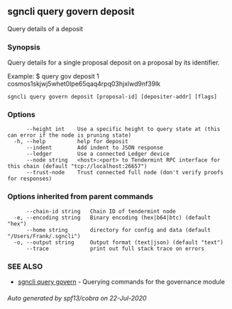 ## sgncli query govern deposit

Query details of a deposit

### Synopsis

Query details for a single proposal deposit on a proposal by its identifier.

Example:
$ <appcli> query gov deposit 1 cosmos1skjwj5whet0lpe65qaq4rpq03hjxlwd9nf39lk

```
sgncli query govern deposit [proposal-id] [depositer-addr] [flags]
```

### Options

```
      --height int    Use a specific height to query state at (this can error if the node is pruning state)
  -h, --help          help for deposit
      --indent        Add indent to JSON response
      --ledger        Use a connected Ledger device
      --node string   <host>:<port> to Tendermint RPC interface for this chain (default "tcp://localhost:26657")
      --trust-node    Trust connected full node (don't verify proofs for responses)
```

### Options inherited from parent commands

```
      --chain-id string   Chain ID of tendermint node
  -e, --encoding string   Binary encoding (hex|b64|btc) (default "hex")
      --home string       directory for config and data (default "/Users/Frank/.sgncli")
  -o, --output string     Output format (text|json) (default "text")
      --trace             print out full stack trace on errors
```

### SEE ALSO

* [sgncli query govern](sgncli_query_govern.md)	 - Querying commands for the governance module

###### Auto generated by spf13/cobra on 22-Jul-2020
